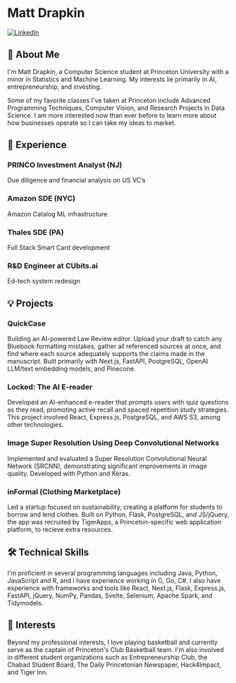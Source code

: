 # Matt Drapkin

[![LinkedIn](https://img.shields.io/badge/LinkedIn-mattdrapkin-blue)](https://linkedin.com/in/mattdrapkin)

## 👋 About Me

I'm Matt Drapkin, a Computer Science student at Princeton University with a minor in Statistics and Machine Learning. My interests lie primarily in AI, entrepreneurship, and investing.

Some of my favorite classes I've taken at Princeton include Advanced Programming Techniques, Computer Vision, and Research Projects in Data Science. I am more interested now than ever before to learn more about how businesses operate so I can take my ideas to market.

## 💼 Experience

### PRINCO Investment Analyst (NJ)
Due diligence and financial analysis on US VC’s

### Amazon SDE (NYC)
Amazon Catalog ML infrastructure

### Thales SDE (PA)
Full Stack Smart Card development

### R&D Engineer at CUbits.ai
Ed-tech system redesign

## 💡 Projects

### QuickCase
Building an AI-powered Law Review editor. Upload your draft to catch any Bluebook formatting mistakes, gather all referenced sources at once, and find where each source adequately supports the claims made in the manuscript. Built primarily with Next.js, FastAPI, PostgreSQL, OpenAI LLM/text embedding models, and Pinecone. 

### Locked: The AI E-reader
Developed an AI-enhanced e-reader that prompts users with quiz questions as they read, promoting active recall and spaced repetition study strategies. This project involved React, Express.js, PostgreSQL, and AWS S3, among other technologies.

### Image Super Resolution Using Deep Convolutional Networks
Implemented and evaluated a Super Resolution Convolutional Neural Network (SRCNN), demonstrating significant improvements in image quality. Developed with Python and Keras.

### inFormal (Clothing Marketplace)
Led a startup focused on sustainability, creating a platform for students to borrow and lend clothes. Built on Python, Flask, PostgreSQL, and JS/jQuery, the app was recruited by TigerApps, a Princeton-specific web application platform, to recieve extra resources.

## 🛠️ Technical Skills

I'm proficient in several programming languages including Java, Python, JavaScript and R, and I have experience working in C, Go, C#. I also have experience with frameworks and tools like React, Next.js, Flask, Express.js, FastAPI, jQuery, NumPy, Pandas, Svelte, Selenium, Apache Spark, and Tidymodels.

## 🌟 Interests

Beyond my professional interests, I love playing basketball and currently serve as the captain of Princeton's Club Basketball team. I'm also involved in different student organizations such as Entrepreneurship Club, the Chabad Student Board, The Daily Princetonian Newspaper, Hack4Impact, and Tiger Inn.
